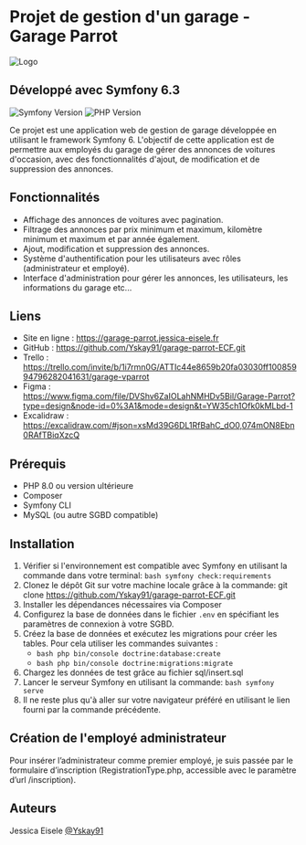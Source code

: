 # Projet de gestion d'un garage - Garage Parrot

![Logo](https://garage-parrot.jessica-eisele.fr/images/logo.png)

## Développé avec Symfony 6.3

![Symfony Version](https://img.shields.io/badge/Symfony-6.3-green)
![PHP Version](https://img.shields.io/badge/PHP-8.2-blue)

Ce projet est une application web de gestion de garage développée en utilisant le framework Symfony 6. L'objectif de cette application est de permettre aux employés du garage de gérer des annonces de voitures d'occasion, avec des fonctionnalités d'ajout, de modification et de suppression des annonces.

## Fonctionnalités

- Affichage des annonces de voitures avec pagination.
- Filtrage des annonces par prix minimum et maximum, kilomètre minimum et maximum et par année également.
- Ajout, modification et suppression des annonces.
- Système d'authentification pour les utilisateurs avec rôles (administrateur et employé).
- Interface d'administration pour gérer les annonces, les utilisateurs, les informations du garage etc...

## Liens
- Site en ligne : https://garage-parrot.jessica-eisele.fr
- GitHub : https://github.com/Yskay91/garage-parrot-ECF.git
- Trello : https://trello.com/invite/b/1i7rmn0G/ATTIc44e8659b20fa03030ff10085994796282041631/garage-vparrot
- Figma :
https://www.figma.com/file/DVShv6ZaIOLahNMHDv5Bil/Garage-Parrot?type=design&node-id=0%3A1&mode=design&t=YW35ch1Ofk0kMLbd-1
- Excalidraw : https://excalidraw.com/#json=xsMd39G6DL1RfBahC_dO0,074mON8Ebn0RAfTBiqXzcQ

## Prérequis

- PHP 8.0 ou version ultérieure
- Composer
- Symfony CLI
- MySQL (ou autre SGBD compatible)

## Installation

1. Vérifier si l'environnement est compatible avec Symfony en utilisant la commande dans votre terminal: ```bash symfony check:requirements```
2. Clonez le dépôt Git sur votre machine locale grâce à la commande: git clone https://github.com/Yskay91/garage-parrot-ECF.git
3. Installer les dépendances nécessaires via Composer
4. Configurez la base de données dans le fichier `.env` en spécifiant les paramètres de connexion à votre SGBD.
5. Créez la base de données et exécutez les migrations pour créer les tables. Pour cela utiliser les commandes suivantes :
    - ```bash php bin/console doctrine:database:create```
    - ```bash php bin/console doctrine:migrations:migrate```
6. Chargez les données de test grâce au fichier sql/insert.sql
7. Lancer le serveur Symfony en utilisant la commande: ```bash symfony serve```
8. Il ne reste plus qu'à aller sur votre navigateur préféré en utilisant le lien fourni par la commande précédente.

## Création de l'employé administrateur
Pour insérer l’administrateur comme premier employé, je suis passée par le formulaire d’inscription (RegistrationType.php, accessible avec le paramètre d’url /inscription).

## Auteurs
 Jessica Eisele [@Yskay91](https://github.com/Yskay91)